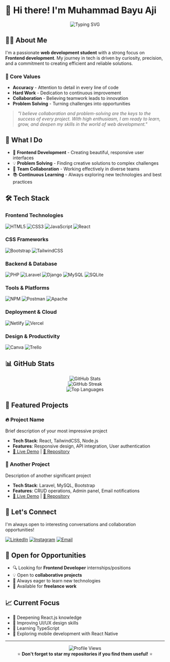 # 👋 Hi there! I'm Muhammad Bayu Aji

<div align="center">
  <img src="https://readme-typing-svg.herokuapp.com?font=Fira+Code&pause=1000&width=435&lines=Frontend+Developer;Web+Development+Enthusiast;Problem+Solver;Always+Learning" alt="Typing SVG" />
</div>

## 🧑‍💻 About Me

I'm a passionate **web development student** with a strong focus on **Frontend development**. My journey in tech is driven by curiosity, precision, and a commitment to creating efficient and reliable solutions.

### 🎯 Core Values
- **Accuracy** - Attention to detail in every line of code
- **Hard Work** - Dedication to continuous improvement
- **Collaboration** - Believing teamwork leads to innovation
- **Problem Solving** - Turning challenges into opportunities

> *"I believe collaboration and problem-solving are the keys to the success of every project. With high enthusiasm, I am ready to learn, grow, and deepen my skills in the world of web development."*

## 🚀 What I Do

- 🎨 **Frontend Development** - Creating beautiful, responsive user interfaces
- 💡 **Problem Solving** - Finding creative solutions to complex challenges
- 🤝 **Team Collaboration** - Working effectively in diverse teams
- 📚 **Continuous Learning** - Always exploring new technologies and best practices

## 🛠️ Tech Stack

### Frontend Technologies
![HTML5](https://img.shields.io/badge/HTML5-%23E34F26.svg?style=for-the-badge&logo=html5&logoColor=white)
![CSS3](https://img.shields.io/badge/CSS3-%231572B6.svg?style=for-the-badge&logo=css3&logoColor=white)
![JavaScript](https://img.shields.io/badge/JavaScript-%23323330.svg?style=for-the-badge&logo=javascript&logoColor=%23F7DF1E)
![React](https://img.shields.io/badge/React-%2320232a.svg?style=for-the-badge&logo=react&logoColor=%2361DAFB)

### CSS Frameworks
![Bootstrap](https://img.shields.io/badge/Bootstrap-%238511FA.svg?style=for-the-badge&logo=bootstrap&logoColor=white)
![TailwindCSS](https://img.shields.io/badge/Tailwind_CSS-%2338B2AC.svg?style=for-the-badge&logo=tailwind-css&logoColor=white)

### Backend & Database
![PHP](https://img.shields.io/badge/PHP-%23777BB4.svg?style=for-the-badge&logo=php&logoColor=white)
![Laravel](https://img.shields.io/badge/Laravel-%23FF2D20.svg?style=for-the-badge&logo=laravel&logoColor=white)
![Django](https://img.shields.io/badge/Django-%23092E20.svg?style=for-the-badge&logo=django&logoColor=white)
![MySQL](https://img.shields.io/badge/MySQL-4479A1.svg?style=for-the-badge&logo=mysql&logoColor=white)
![SQLite](https://img.shields.io/badge/SQLite-%2307405e.svg?style=for-the-badge&logo=sqlite&logoColor=white)

### Tools & Platforms
![NPM](https://img.shields.io/badge/NPM-%23CB3837.svg?style=for-the-badge&logo=npm&logoColor=white)
![Postman](https://img.shields.io/badge/Postman-FF6C37?style=for-the-badge&logo=postman&logoColor=white)
![Apache](https://img.shields.io/badge/Apache-%23D42029.svg?style=for-the-badge&logo=apache&logoColor=white)

### Deployment & Cloud
![Netlify](https://img.shields.io/badge/Netlify-%23000000.svg?style=for-the-badge&logo=netlify&logoColor=#00C7B7)
![Vercel](https://img.shields.io/badge/Vercel-%23000000.svg?style=for-the-badge&logo=vercel&logoColor=white)

### Design & Productivity
![Canva](https://img.shields.io/badge/Canva-%2300C4CC.svg?style=for-the-badge&logo=Canva&logoColor=white)
![Trello](https://img.shields.io/badge/Trello-%23026AA7.svg?style=for-the-badge&logo=Trello&logoColor=white)

## 📊 GitHub Stats

<div align="center">
  <img src="https://github-readme-stats.vercel.app/api?username=M-Bayu-Aji&theme=dark&hide_border=false&include_all_commits=false&count_private=false" alt="GitHub Stats" />
  <br/>
  <img src="https://github-readme-streak-stats.herokuapp.com/?user=M-Bayu-Aji&theme=dark&hide_border=false" alt="GitHub Streak" />
  <br/>
  <img src="https://github-readme-stats.vercel.app/api/top-langs/?username=M-Bayu-Aji&theme=dark&hide_border=false&include_all_commits=false&count_private=false&layout=compact" alt="Top Languages" />
</div>

## 🌟 Featured Projects

### 🔥 Project Name
Brief description of your most impressive project
- **Tech Stack**: React, TailwindCSS, Node.js
- **Features**: Responsive design, API integration, User authentication
- [🔗 Live Demo](https://your-project-url.com) | [📁 Repository](https://github.com/yourusername/project)

### 🎯 Another Project
Description of another significant project
- **Tech Stack**: Laravel, MySQL, Bootstrap
- **Features**: CRUD operations, Admin panel, Email notifications
- [🔗 Live Demo](https://your-project-url.com) | [📁 Repository](https://github.com/yourusername/project)

## 🤝 Let's Connect

I'm always open to interesting conversations and collaboration opportunities!

[![LinkedIn](https://img.shields.io/badge/LinkedIn-%230077B5.svg?style=for-the-badge&logo=linkedin&logoColor=white)](https://linkedin.com/in/baayuaaji)
[![Instagram](https://img.shields.io/badge/Instagram-%23E4405F.svg?style=for-the-badge&logo=Instagram&logoColor=white)](https://instagram.com/baayuaajii)
[![Email](https://img.shields.io/badge/Email-D14836?style=for-the-badge&logo=gmail&logoColor=white)](mailto:muhammadbayuajisutisnapurta@gmail.com)

## 💼 Open for Opportunities

- 🔍 Looking for **Frontend Developer** internships/positions
- 💡 Open to **collaborative projects**
- 🌱 Always eager to learn new technologies
- 🤝 Available for **freelance work**

## 📈 Current Focus

- 🚀 Deepening React.js knowledge
- 🎨 Improving UI/UX design skills  
- 🔧 Learning TypeScript
- 📱 Exploring mobile development with React Native

---

<div align="center">
  <img src="https://komarev.com/ghpvc/?username=yourusername&color=brightgreen" alt="Profile Views" />
</div>

<div align="center">
  ⭐ <strong>Don't forget to star my repositories if you find them useful!</strong> ⭐
</div>
